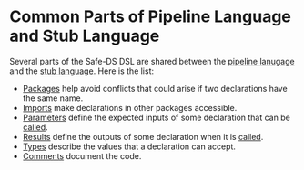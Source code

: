 # Common Parts of Pipeline Language and Stub Language

Several parts of the Safe-DS DSL are shared between the [pipeline lanugage][pipeline-language] and the [stub language][stub-language]. Here is the list:

- [Packages][packages] help avoid conflicts that could arise if two declarations have the same name.
- [Imports][imports] make declarations in other packages accessible.
- [Parameters][parameters] define the expected inputs of some declaration that can be [called][calls].
- [Results][results] define the outputs of some declaration when it is [called][calls].
- [Types][types] describe the values that a declaration can accept.
- [Comments][comments] document the code.

[pipeline-language]: ../pipeline-language/README.md
[stub-language]: ../stub-language/README.md
[calls]: ../pipeline-language/expressions.md#calls
[packages]: packages.md
[imports]: imports.md
[parameters]: parameters.md
[results]: results.md
[types]: types.md
[comments]: comments.md
